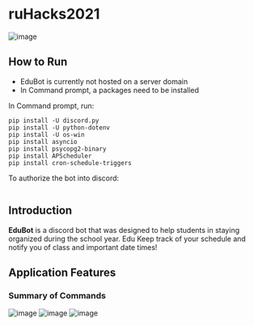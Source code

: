 # ruHacks2021

![image](https://user-images.githubusercontent.com/66393786/116827394-c1b7e380-ab66-11eb-8425-6880589215ac.png)

## How to Run

- EduBot is currently not hosted on a server domain
- In Command prompt, a packages need to be installed

In Command prompt, run:
```
pip install -U discord.py
pip install -U python-dotenv
pip install -U os-win
pip install asyncio
pip install psycopg2-binary
pip install APScheduler
pip install cron-schedule-triggers
```

To authorize the bot into discord:

```
```

## Introduction

**EduBot** is a discord bot that was designed to help students in staying organized during the school year. Edu
Keep track of your schedule and notify you of class 
and important date times! 

## Application Features

### Summary of Commands
![image](https://user-images.githubusercontent.com/66393786/116827972-e5305d80-ab69-11eb-9b7b-16e7d366206c.png)
![image](https://user-images.githubusercontent.com/66393786/116827990-f9745a80-ab69-11eb-9420-ae6c17d024a4.png)
![image](https://user-images.githubusercontent.com/66393786/116828004-07c27680-ab6a-11eb-8b97-7a79d5d85631.png)

